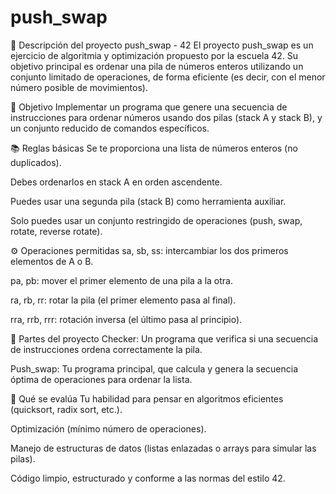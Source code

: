 # push_swap

🧠 Descripción del proyecto push_swap - 42
El proyecto push_swap es un ejercicio de algoritmia y optimización propuesto por la escuela 42. Su objetivo principal es ordenar una pila de números enteros utilizando un conjunto limitado de operaciones, de forma eficiente (es decir, con el menor número posible de movimientos).

🎯 Objetivo
Implementar un programa que genere una secuencia de instrucciones para ordenar números usando dos pilas (stack A y stack B), y un conjunto reducido de comandos específicos.

📚 Reglas básicas
Se te proporciona una lista de números enteros (no duplicados).

Debes ordenarlos en stack A en orden ascendente.

Puedes usar una segunda pila (stack B) como herramienta auxiliar.

Solo puedes usar un conjunto restringido de operaciones (push, swap, rotate, reverse rotate).

⚙️ Operaciones permitidas
sa, sb, ss: intercambiar los dos primeros elementos de A o B.

pa, pb: mover el primer elemento de una pila a la otra.

ra, rb, rr: rotar la pila (el primer elemento pasa al final).

rra, rrb, rrr: rotación inversa (el último pasa al principio).

🧩 Partes del proyecto
Checker: Un programa que verifica si una secuencia de instrucciones ordena correctamente la pila.

Push_swap: Tu programa principal, que calcula y genera la secuencia óptima de operaciones para ordenar la lista.

🧠 Qué se evalúa
Tu habilidad para pensar en algoritmos eficientes (quicksort, radix sort, etc.).

Optimización (mínimo número de operaciones).

Manejo de estructuras de datos (listas enlazadas o arrays para simular las pilas).

Código limpio, estructurado y conforme a las normas del estilo 42.
